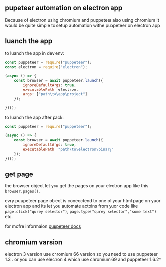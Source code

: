 ## pupeteer automation on electron app

Because of electron using chromium
and puppeteer also using chromium It would be quite simple  to setup automation withe puppeteer on electron app

## luanch the app
 to luanch the app in dev env:
```javascript
const puppeteer = require("puppeteer");
const electron = require("electron");

(async () => {
    const browser = await puppeteer.launch({
        ignoreDefaultArgs: true,
        executablePath: electron,
        args: ["path\to\app\project"]
    });

})();
```
to luanch the app after pack:

```javascript
const puppeteer = require("puppeteer");

(async () => {
    const browser = await puppeteer.launch({
        ignoreDefaultArgs: true,
        executablePath: "path\to\electron\binary"
    });
})();
```
## get page
the browser object let you get the pages on your electron app like this  `browser.pages()`.

evry puupeteer page object is conecctend to one of your html page on yuor electron app and its let you automate actoins from yuor code like `page.click("qurey selector")`,  `page.type("qurey selector","some text")` etc.

for mofre informaion [puppeteer docs](https://github.com/GoogleChrome/puppeteer/blob/master/docs/api.md "puppeteer docs")

## chromium varsion
electron 3 varsion use chromium 66 varsion so you need to use puppeteer 1.3 .
or you can use electron 4 which use chromium 69 and puppeteer 1.6.2^